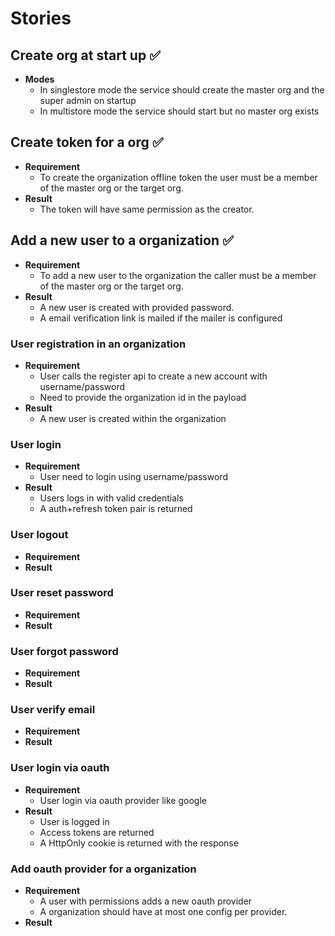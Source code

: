 # Stories

## Create org at start up ✅

- **Modes**
  - In singlestore mode the service should create the master org and the super admin on startup
  - In multistore mode the service should start but no master org exists

## Create token for a org ✅

- **Requirement**
  - To create the organization offline token the user must be a member of the master org or the target org.
- **Result**
  - The token will have same permission as the creator.

## Add a new user to a organization ✅

- **Requirement**
  - To add a new user to the organization the caller must be a member of the master org or the target org.
- **Result**
  - A new user is created with provided password.
  - A email verification link is mailed if the mailer is configured

### User registration in an organization

- **Requirement**
  - User calls the register api to create a new account with username/password
  - Need to provide the organization id in the payload
- **Result**
  - A new user is created within the organization

### User login

- **Requirement**
  - User need to login using username/password
- **Result**
  - Users logs in with valid credentials
  - A auth+refresh token pair is returned

### User logout

- **Requirement**
- **Result**

### User reset password

- **Requirement**
- **Result**

### User forgot password

- **Requirement**
- **Result**

### User verify email

- **Requirement**
- **Result**

### User login via oauth

- **Requirement**
  - User login via oauth provider like google
- **Result**
  - User is logged in
  - Access tokens are returned
  - A HttpOnly cookie is returned with the response

### Add oauth provider for a organization

- **Requirement**
  - A user with permissions adds a new oauth provider
  - A organization should have at most one config per provider.
- **Result**
